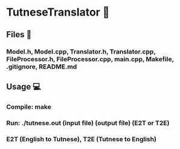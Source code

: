 # TutneseTranslator  📖

## Files  📁
### Model.h, Model.cpp, Translator.h, Translator.cpp, FileProcessor.h, FileProcessor.cpp, main.cpp, Makefile, .gitignore, README.md

## Usage  💻
### Compile: make
### Run: ./tutnese.out (input file) (output file) (E2T or T2E)
### E2T (English to Tutnese), T2E (Tutnese to English)